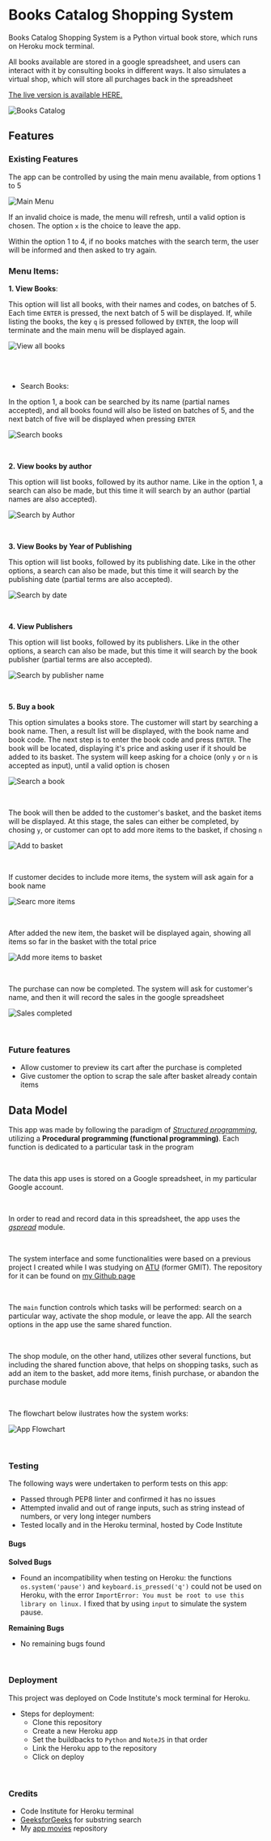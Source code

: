 # Books Catalog Shopping System

Books Catalog Shopping System is a Python virtual book store, which runs on Heroku mock terminal.

All books available are stored in a google spreadsheet, and users can interact with it by consulting books in different ways. It also simulates a virtual shop, which will store all purchages back in the spreadsheet

[The live version is available HERE.](https://books-catalog-shopping-system.herokuapp.com/)

![Books Catalog](https://raw.githubusercontent.com/thenriq/thenriq-code-institute_project3/main/assets/readme_images/Am_I_Responsive_.png)

## Features

### Existing Features

The app can be controlled by using the main menu available, from options 1 to 5

![Main Menu](https://raw.githubusercontent.com/thenriq/thenriq-code-institute_project3/main/assets/readme_images/main_menu.png)

If an invalid choice is made, the menu will refresh, until a valid option is chosen. The option `x` is the choice to leave the app.

Within the option 1 to 4, if no books matches with the search term, the user will be informed and then asked to try again.

### Menu Items:

**1. View Books**:

This option will list all books, with their names and codes, on batches of 5. Each time `ENTER` is pressed, the next batch of 5 will be displayed. If, while listing the books, the key `q` is pressed followed by `ENTER`, the loop will terminate and the main menu will be displayed again.

![View all books](https://github.com/thenriq/thenriq-code-institute_project3/blob/main/assets/readme_images/menu_item_1.png?raw=true)

<br>

<br>

- Search Books:

In the option 1, a book can be searched by its name (partial names accepted), and all books found will also be listed on batches of 5, and the next batch of five will be displayed when pressing `ENTER`

![Search books](https://github.com/thenriq/thenriq-code-institute_project3/blob/main/assets/readme_images/menu_item_1_search.png?raw=true)

<br>

**2. View books by author**

This option will list books, followed by its author name. Like in the option 1, a search can also be made, but this time it will search by an author (partial names are also accepted).

![Search by Author](https://github.com/thenriq/thenriq-code-institute_project3/blob/main/assets/readme_images/menu_item_2_search.png?raw=true)

<br>

**3. View Books by Year of Publishing**

This option will list books, followed by its publishing date. Like in the other options, a search can also be made, but this time it will search by the publishing date (partial terms are also accepted).

![Search by date](https://github.com/thenriq/thenriq-code-institute_project3/blob/main/assets/readme_images/menu_item_3_search.png?raw=true)

<br>

**4. View Publishers**

This option will list books, followed by its publishers. Like in the other options, a search can also be made, but this time it will search by the book publisher (partial terms are also accepted).

![Search by publisher name](https://github.com/thenriq/thenriq-code-institute_project3/blob/main/assets/readme_images/menu_item_4_search.png?raw=true)

<br>

**5. Buy a book**

This option simulates a books store. The customer will start by searching a book name. Then, a result list will be displayed, with the book name and book code. The next step is to enter the book code and press `ENTER`. The book will be located, displaying it's price and asking user if it should be added to its basket. The system will keep asking for a choice (only `y` or `n` is accepted as input), until a valid option is chosen

![Search a book](https://github.com/thenriq/thenriq-code-institute_project3/blob/main/assets/readme_images/menu_item_5_search_and_buying.png?raw=true)

<br>

The book will then be added to the customer's basket, and the basket items will be displayed. At this stage, the sales can either be completed, by chosing `y`, or customer can opt to add more items to the basket, if chosing `n`

![Add to basket](https://github.com/thenriq/thenriq-code-institute_project3/blob/main/assets/readme_images/menu_item_5_add_basket.png?raw=true)

<br>

If customer decides to include more items, the system will ask again for a book name

![Searc more items](https://github.com/thenriq/thenriq-code-institute_project3/blob/main/assets/readme_images/menu_item_5_add_more_items.png?raw=true)

<br>

After added the new item, the basket will be displayed again, showing all items so far in the basket with the total price

![Add more items to basket](https://github.com/thenriq/thenriq-code-institute_project3/blob/main/assets/readme_images/menu_item_5_basket_updated.png?raw=true)

<br>

The purchase can now be completed. The system will ask for customer's name, and then it will record the sales in the google spreadsheet

![Sales completed](https://github.com/thenriq/thenriq-code-institute_project3/blob/main/assets/readme_images/menu_item_5_purchase_complete.png?raw=true)

<br>

### Future features

* Allow customer to preview its cart after the purchase is completed
* Give customer the option to scrap the sale after basket already contain items

## Data Model

This app was made by following the paradigm  of *[Structured programming](https://www.techtarget.com/searchsoftwarequality/definition/structured-programming-modular-programming)*, utilizing a **Procedural programming (functional programming)**. Each function is dedicated to a particular task in the program

<br>

The data this app uses is stored on a Google spreadsheet, in my particular Google account.

<br>

In order to read and record data in this spreadsheet, the app uses the *[gspread](https://docs.gspread.org/en/v5.7.0/)* module.

<br>

The system interface and some functionalities were based on a previous project I created while I was studying on [ATU](https://www.atu.ie/) (former GMIT). The repository for it can be found on [my Github page](https://github.com/thenriq/PythonApp-Movies)

<br>

The `main` function controls which tasks will be performed: search on a particular way, activate the shop module, or leave the app. All the search options in the app use the same shared function. 

<br>

The shop module, on the other hand, utilizes other several functions, but including the shared function above, that helps on shopping tasks, such as add an item to the basket, add more items, finish purchase, or abandon the purchase module

<br>

The flowchart below ilustrates how the system works:

![App Flowchart](https://github.com/thenriq/thenriq-code-institute_project3/blob/main/assets/readme_images/app_flowchart.png?raw=true)

<br>

### Testing

The following ways were undertaken to perform tests on this app:

* Passed through PEP8 linter and confirmed it has no issues
* Attempted invalid and out of range inputs, such as string instead of numbers, or very long integer numbers
* Tested locally and in the Heroku terminal, hosted by Code Institute

#### Bugs

**Solved Bugs**

- Found an incompatibility when testing on Heroku: the functions `os.system('pause')` and `keyboard.is_pressed('q')` could not be used on Heroku, with the error `ImportError: You must be root to use this library on linux.`  I fixed that by using `input` to simulate the system pause.

**Remaining Bugs** 

- No remaining bugs found

<br>

### Deployment

This project was deployed on Code Institute's mock terminal for Heroku.

- Steps for deployment:
  - Clone this repository
  - Create a new Heroku app
  - Set the buildbacks to `Python` and `NoteJS` in that order
  - Link the Heroku app to the repository
  - Click on deploy

<br>

### Credits

- Code Institute for Heroku terminal
- [GeeksforGeeks](https://www.geeksforgeeks.org/python-substring-key-match-in-dictionary/) for substring search
- My [app movies](https://github.com/thenriq/PythonApp-Movies) repository